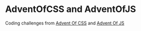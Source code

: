 # AdventOfCSS and AdventOfJS

Coding challenges from [Advent Of CSS](https://www.adventofcss.com) and [Advent Of JS](https://www.adventofjs.com)
